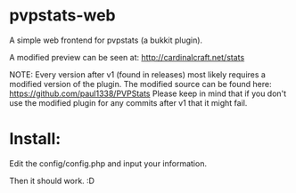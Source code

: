 pvpstats-web
============

A simple web frontend for pvpstats (a bukkit plugin).

A modified preview can be seen at: http://cardinalcraft.net/stats

NOTE: Every version after v1 (found in releases) most likely requires a modified version of the plugin. 
The modified source can be found here: https://github.com/paul1338/PVPStats
Please keep in mind that if you don't use the modified plugin for any commits after v1 that it might fail.

Install:
============
Edit the config/config.php and input your information. 

Then it should work. :D
